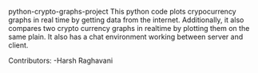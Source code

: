  python-crypto-graphs-project
This python code plots crypocurrency graphs in real time by getting data from the internet. Additionally, it also compares two crypto currency graphs in realtime by plotting them on the same plain.
It also has a chat environment working between server and client.

Contributors:
-Harsh Raghavani